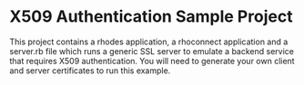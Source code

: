 X509 Authentication Sample Project
===
This project contains a rhodes application, a rhoconnect application and a server.rb file which runs a generic SSL server to emulate a backend service that requires X509 authentication.  You will need to generate your own client and server certificates to run this example.